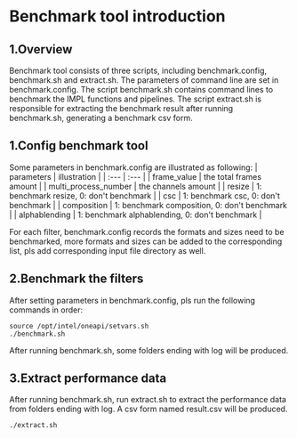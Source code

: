 # Benchmark tool introduction
## 1.Overview
Benchmark tool consists of three scripts, including benchmark.config, benchmark.sh and extract.sh. The parameters of command line are set in benchmark.config. The script benchmark.sh contains command lines to benchmark the IMPL functions and pipelines. The script extract.sh is responsible for extracting the benchmark result after running benchmark.sh, generating a benchmark csv form.

## 1.Config benchmark tool
Some parameters in benchmark.config are illustrated as following:
| parameters           | illustration                                   |
| :---                 | :---                                           |
| frame_value          | the total frames amount                        |
| multi_process_number | the channels amount                            |
| resize               | 1: benchmark resize, 0: don't benchmark        |
| csc                  | 1: benchmark csc, 0: don't benchmark           |
| composition          | 1: benchmark composition, 0: don't benchmark   |
| alphablending        | 1: benchmark alphablending, 0: don't benchmark |

For each filter, benchmark.config records the formats and sizes need to be benchmarked, more formats and sizes can be added to the corresponding list, pls add corresponding input file directory as well.

## 2.Benchmark the filters
After setting parameters in benchmark.config, pls run the following commands in order:
```shell
source /opt/intel/oneapi/setvars.sh
./benchmark.sh
```
After running benchmark.sh, some folders ending with log will be produced.

## 3.Extract performance data
After running benchmark.sh, run extract.sh to extract the performance data from folders ending with log. A csv form named result.csv will be produced.
```shell
./extract.sh
```
